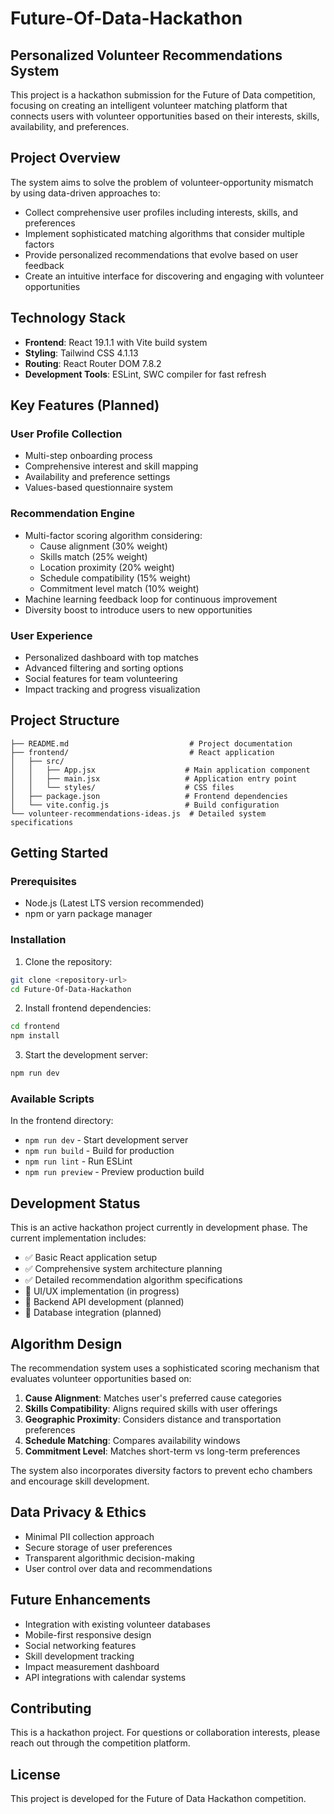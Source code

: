 # Future-Of-Data-Hackathon

## Personalized Volunteer Recommendations System

This project is a hackathon submission for the Future of Data competition, focusing on creating an intelligent volunteer matching platform that connects users with volunteer opportunities based on their interests, skills, availability, and preferences.

## Project Overview

The system aims to solve the problem of volunteer-opportunity mismatch by using data-driven approaches to:
- Collect comprehensive user profiles including interests, skills, and preferences
- Implement sophisticated matching algorithms that consider multiple factors
- Provide personalized recommendations that evolve based on user feedback
- Create an intuitive interface for discovering and engaging with volunteer opportunities

## Technology Stack

- **Frontend**: React 19.1.1 with Vite build system
- **Styling**: Tailwind CSS 4.1.13
- **Routing**: React Router DOM 7.8.2
- **Development Tools**: ESLint, SWC compiler for fast refresh

## Key Features (Planned)

### User Profile Collection
- Multi-step onboarding process
- Comprehensive interest and skill mapping
- Availability and preference settings
- Values-based questionnaire system

### Recommendation Engine
- Multi-factor scoring algorithm considering:
  - Cause alignment (30% weight)
  - Skills match (25% weight)  
  - Location proximity (20% weight)
  - Schedule compatibility (15% weight)
  - Commitment level match (10% weight)
- Machine learning feedback loop for continuous improvement
- Diversity boost to introduce users to new opportunities

### User Experience
- Personalized dashboard with top matches
- Advanced filtering and sorting options
- Social features for team volunteering
- Impact tracking and progress visualization

## Project Structure

```
├── README.md                           # Project documentation
├── frontend/                           # React application
│   ├── src/
│   │   ├── App.jsx                    # Main application component
│   │   ├── main.jsx                   # Application entry point
│   │   └── styles/                    # CSS files
│   ├── package.json                   # Frontend dependencies
│   └── vite.config.js                 # Build configuration
└── volunteer-recommendations-ideas.js  # Detailed system specifications
```

## Getting Started

### Prerequisites
- Node.js (Latest LTS version recommended)
- npm or yarn package manager

### Installation

1. Clone the repository:
```bash
git clone <repository-url>
cd Future-Of-Data-Hackathon
```

2. Install frontend dependencies:
```bash
cd frontend
npm install
```

3. Start the development server:
```bash
npm run dev
```

### Available Scripts

In the frontend directory:
- `npm run dev` - Start development server
- `npm run build` - Build for production
- `npm run lint` - Run ESLint
- `npm run preview` - Preview production build

## Development Status

This is an active hackathon project currently in development phase. The current implementation includes:
- ✅ Basic React application setup
- ✅ Comprehensive system architecture planning
- ✅ Detailed recommendation algorithm specifications
- 🚧 UI/UX implementation (in progress)
- 🚧 Backend API development (planned)
- 🚧 Database integration (planned)

## Algorithm Design

The recommendation system uses a sophisticated scoring mechanism that evaluates volunteer opportunities based on:

1. **Cause Alignment**: Matches user's preferred cause categories
2. **Skills Compatibility**: Aligns required skills with user offerings
3. **Geographic Proximity**: Considers distance and transportation preferences
4. **Schedule Matching**: Compares availability windows
5. **Commitment Level**: Matches short-term vs long-term preferences

The system also incorporates diversity factors to prevent echo chambers and encourage skill development.

## Data Privacy & Ethics

- Minimal PII collection approach
- Secure storage of user preferences
- Transparent algorithmic decision-making
- User control over data and recommendations

## Future Enhancements

- Integration with existing volunteer databases
- Mobile-first responsive design
- Social networking features
- Skill development tracking
- Impact measurement dashboard
- API integrations with calendar systems

## Contributing

This is a hackathon project. For questions or collaboration interests, please reach out through the competition platform.

## License

This project is developed for the Future of Data Hackathon competition.
